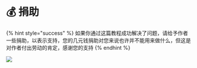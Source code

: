 # 💰 捐助

{% hint style="success" %}
如果你通过这篇教程成功解决了问题，请给予作者一些捐助，以表示支持，您的几元钱捐助对您来说也许并不能用来做什么，但这是对作者付出劳动的肯定，感谢您的支持
{% endhint %}

![](https://fastly.jsdelivr.net/gh/EYW-015/Oculus-guide-China/img/donate/donate.png)
